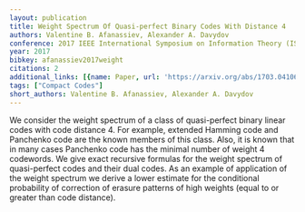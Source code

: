 ```yaml
---
layout: publication
title: Weight Spectrum Of Quasi-perfect Binary Codes With Distance 4
authors: Valentine B. Afanassiev, Alexander A. Davydov
conference: 2017 IEEE International Symposium on Information Theory (ISIT)
year: 2017
bibkey: afanassiev2017weight
citations: 2
additional_links: [{name: Paper, url: 'https://arxiv.org/abs/1703.04106'}]
tags: ["Compact Codes"]
short_authors: Valentine B. Afanassiev, Alexander A. Davydov
---
```

We consider the weight spectrum of a class of quasi-perfect binary linear
codes with code distance 4. For example, extended Hamming code and Panchenko
code are the known members of this class. Also, it is known that in many cases
Panchenko code has the minimal number of weight 4 codewords. We give exact
recursive formulas for the weight spectrum of quasi-perfect codes and their
dual codes. As an example of application of the weight spectrum we derive a
lower estimate for the conditional probability of correction of erasure
patterns of high weights (equal to or greater than code distance).